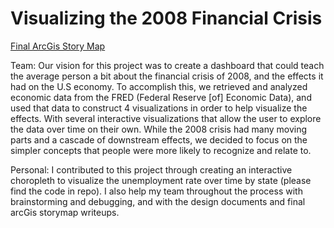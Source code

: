 # Visualizing the 2008 Financial Crisis

[Final ArcGis Story Map](https://storymaps.arcgis.com/stories/3927d1b824094b6194fabebeb47d2ce3)

Team:
Our vision for this project was to create a dashboard that could teach the average person a bit about the financial crisis of 2008, and the effects it had on the U.S economy. To accomplish this, we retrieved and analyzed economic data from the FRED (Federal Reserve [of] Economic Data), and used that data to construct 4 visualizations in order to help visualize the effects. With several interactive visualizations that allow the user to explore the data over time on their own. While the 2008 crisis had many moving parts and a cascade of downstream effects, we decided to focus on the simpler concepts that people were more likely to recognize and relate to. 

Personal:
I contributed to this project through creating an interactive choropleth to visualize the unemployment rate over time by state (please find the code in repo). I also help my team throughout the process with brainstorming and debugging, and with the design documents and final arcGis storymap writeups.
